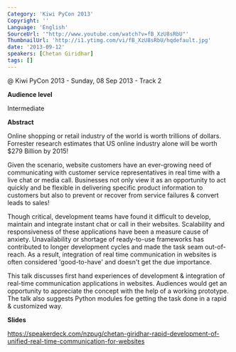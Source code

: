 ```yaml
---
Category: 'Kiwi PyCon 2013'
Copyright: ''
Language: 'English'
SourceUrl: '"http://www.youtube.com/watch?v=fB_XzU8sRbU"'
ThumbnailUrl: 'http://i1.ytimg.com/vi/fB_XzU8sRbU/hqdefault.jpg'
date: '2013-09-12'
speakers: [Chetan Giridhar]
tags: []
---
```

@ Kiwi PyCon 2013 - Sunday, 08 Sep 2013 - Track 2

**Audience level**

Intermediate

**Abstract**

Online shopping or retail industry of the world is worth trillions of dollars. Forrester research estimates that US online industry alone will be worth $279 Billion by 2015!

Given the scenario, website customers have an ever-growing need of communicating with customer service representatives in real time with a live chat or media call. Businesses not only view it as an opportunity to act quickly and be flexible in delivering specific product information to customers but also to prevent or recover from service failures & convert leads to sales!

Though critical, development teams have found it difficult to develop, maintain and integrate instant chat or call in their websites. Scalability and responsiveness of these applications have been a measure cause of anxiety. Unavailability or shortage of ready-to-use frameworks has contributed to longer development cycles and made the task seam out-of-reach. As a result, integration of real time communication in websites is often considered 'good-to-have' and doesn't get the due importance.

This talk discusses first hand experiences of development & integration of real-time communication applications in websites. Audiences would get an opportunity to appreciate the concept with the help of a working prototype. The talk also suggests Python modules foe getting the task done in a rapid & customized way.

**Slides**

https://speakerdeck.com/nzpug/chetan-giridhar-rapid-development-of-unified-real-time-communication-for-websites